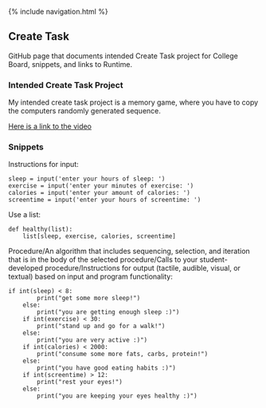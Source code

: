 {% include navigation.html %}
## Create Task

GitHub page that documents intended Create Task project for College Board, snippets, and links to Runtime.

### Intended Create Task Project

My intended create task project is a memory game, where you have to copy the computers randomly generated sequence.  

[Here is a link to the video](https://drive.google.com/file/d/1u65AfSh-Gb_r3Nikpgz4iJ0cdh_3WcMg/view?usp=sharing)

### Snippets

Instructions for input:

```
sleep = input('enter your hours of sleep: ')
exercise = input('enter your minutes of exercise: ')
calories = input('enter your amount of calories: ')
screentime = input('enter your hours of screentime: ')
```

Use a list:

```
def healthy(list):
    list[sleep, exercise, calories, screentime]
```

Procedure/An algorithm that includes sequencing, selection, and iteration that is in the body of the selected procedure/Calls to your student-developed procedure/Instructions for output (tactile, audible, visual, or textual) based on input and program functionality:

```
if int(sleep) < 8:
        print("get some more sleep!")
    else:
        print("you are getting enough sleep :)")
    if int(exercise) < 30:
        print("stand up and go for a walk!")
    else:
        print("you are very active :)")
    if int(calories) < 2000:
        print("consume some more fats, carbs, protein!")
    else:
        print("you have good eating habits :)")
    if int(screentime) > 12:
        print("rest your eyes!")
    else:
        print("you are keeping your eyes healthy :)")
```
